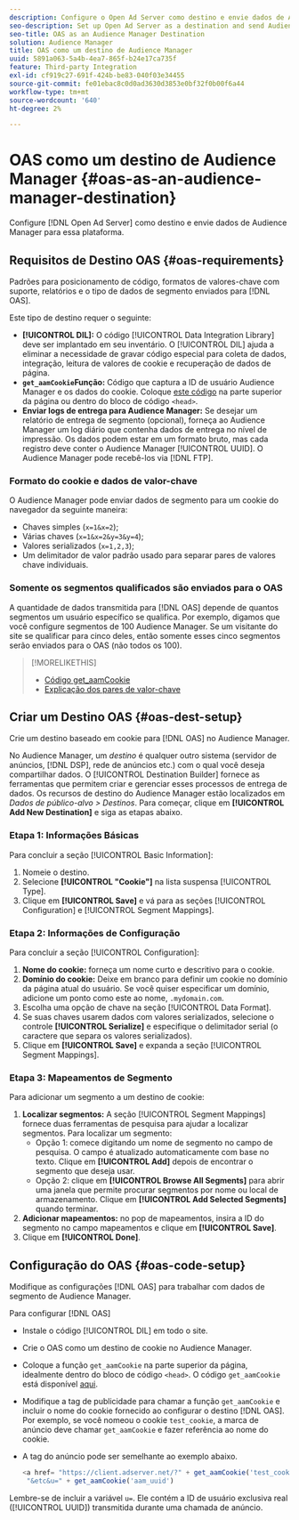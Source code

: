 ```yaml
---
description: Configure o Open Ad Server como destino e envie dados de Audience Manager para essa plataforma.
seo-description: Set up Open Ad Server as a destination and send Audience Manager data to that platform.
seo-title: OAS as an Audience Manager Destination
solution: Audience Manager
title: OAS como um destino de Audience Manager
uuid: 5891a063-5a4b-4ea7-865f-b24e17ca735f
feature: Third-party Integration
exl-id: cf919c27-691f-424b-be83-040f03e34455
source-git-commit: fe01ebac8c0d0ad3630d3853e0bf32f0b00f6a44
workflow-type: tm+mt
source-wordcount: '640'
ht-degree: 2%

---
```


# OAS como um destino de Audience Manager {#oas-as-an-audience-manager-destination}

Configure [!DNL Open Ad Server] como destino e envie dados de Audience Manager para essa plataforma.

## Requisitos de Destino OAS {#oas-requirements}

Padrões para posicionamento de código, formatos de valores-chave com suporte, relatórios e o tipo de dados de segmento enviados para [!DNL OAS].

<!-- aam-oas-requirements.xml -->

Este tipo de destino requer o seguinte:

* **[!UICONTROL DIL]:** O código [!UICONTROL Data Integration Library] deve ser implantado em seu inventário. O [!UICONTROL DIL] ajuda a eliminar a necessidade de gravar código especial para coleta de dados, integração, leitura de valores de cookie e recuperação de dados de página.
* **`get_aamCookie`Função:** Código que captura a ID de usuário Audience Manager e os dados do cookie. Coloque [este código](../../features/destinations/get-aam-cookie-code.md) na parte superior da página ou dentro do bloco de código `<head>`.
* **Enviar logs de entrega para Audience Manager:** Se desejar um relatório de entrega de segmento (opcional), forneça ao Audience Manager um log diário que contenha dados de entrega no nível de impressão. Os dados podem estar em um formato bruto, mas cada registro deve conter o Audience Manager [!UICONTROL UUID]. O Audience Manager pode recebê-los via [!DNL FTP].

### Formato do cookie e dados de valor-chave

O Audience Manager pode enviar dados de segmento para um cookie do navegador da seguinte maneira:

* Chaves simples (`x=1&x=2`);
* Várias chaves (`x=1&x=2&y=3&y=4`);
* Valores serializados (`x=1,2,3`);
* Um delimitador de valor padrão usado para separar pares de valores chave individuais.

### Somente os segmentos qualificados são enviados para o OAS

A quantidade de dados transmitida para [!DNL OAS] depende de quantos segmentos um usuário específico se qualifica. Por exemplo, digamos que você configure segmentos de 100 Audience Manager. Se um visitante do site se qualificar para cinco deles, então somente esses cinco segmentos serão enviados para o OAS (não todos os 100).

>[!MORELIKETHIS]
>
>* [Código get_aamCookie](../../features/destinations/get-aam-cookie-code.md)
>* [Explicação dos pares de valor-chave](../../reference/key-value-pairs-explained.md)

## Criar um Destino OAS {#oas-dest-setup}

Crie um destino baseado em cookie para [!DNL OAS] no Audience Manager.

<!-- aam-oas-destination-setup.xml -->

No Audience Manager, um *destino* é qualquer outro sistema (servidor de anúncios, [!DNL DSP], rede de anúncios etc.) com o qual você deseja compartilhar dados. O [!UICONTROL Destination Builder] fornece as ferramentas que permitem criar e gerenciar esses processos de entrega de dados. Os recursos de destino do Audience Manager estão localizados em *Dados de público-alvo > Destinos*. Para começar, clique em **[!UICONTROL Add New Destination]** e siga as etapas abaixo.

### Etapa 1: Informações Básicas

Para concluir a seção [!UICONTROL Basic Information]:

1. Nomeie o destino.
1. Selecione **[!UICONTROL "Cookie"]** na lista suspensa [!UICONTROL Type].
1. Clique em **[!UICONTROL Save]** e vá para as seções [!UICONTROL Configuration] e [!UICONTROL Segment Mappings].

### Etapa 2: Informações de Configuração

Para concluir a seção [!UICONTROL Configuration]:

1. **Nome do cookie:** forneça um nome curto e descritivo para o cookie.
1. **Domínio do cookie:** Deixe em branco para definir um cookie no domínio da página atual do usuário. Se você quiser especificar um domínio, adicione um ponto como este ao nome, `.mydomain.com`.
1. Escolha uma opção de chave na seção [!UICONTROL Data Format].
1. Se suas chaves usarem dados com valores serializados, selecione o controle **[!UICONTROL Serialize]** e especifique o delimitador serial (o caractere que separa os valores serializados).
1. Clique em **[!UICONTROL Save]** e expanda a seção [!UICONTROL Segment Mappings].

### Etapa 3: Mapeamentos de Segmento

Para adicionar um segmento a um destino de cookie:

1. **Localizar segmentos:** A seção [!UICONTROL Segment Mappings] fornece duas ferramentas de pesquisa para ajudar a localizar segmentos. Para localizar um segmento:
   * Opção 1: comece digitando um nome de segmento no campo de pesquisa. O campo é atualizado automaticamente com base no texto. Clique em **[!UICONTROL Add]** depois de encontrar o segmento que deseja usar.
   * Opção 2: clique em **[!UICONTROL Browse All Segments]** para abrir uma janela que permite procurar segmentos por nome ou local de armazenamento. Clique em **[!UICONTROL Add Selected Segments]** quando terminar.
1. **Adicionar mapeamentos:** no pop de mapeamentos, insira a ID do segmento no campo mapeamentos e clique em **[!UICONTROL Save]**.
1. Clique em **[!UICONTROL Done]**.

## Configuração do OAS {#oas-code-setup}

Modifique as configurações [!DNL OAS] para trabalhar com dados de segmento de Audience Manager.

<!-- aam-oas-code.xml -->

Para configurar [!DNL OAS]

* Instale o código [!UICONTROL DIL] em todo o site.
* Crie o OAS como um destino de cookie no Audience Manager.
* Coloque a função `get_aamCookie` na parte superior da página, idealmente dentro do bloco de código `<head>`. O código `get_aamCookie` está disponível [aqui](../../features/destinations/get-aam-cookie-code.md).
* Modifique a tag de publicidade para chamar a função `get_aamCookie` e incluir o nome do cookie fornecido ao configurar o destino [!DNL OAS]. Por exemplo, se você nomeou o cookie `test_cookie`, a marca de anúncio deve chamar `get_aamCookie` e fazer referência ao nome do cookie.
* A tag do anúncio pode ser semelhante ao exemplo abaixo.

  ```js
  <a href= "https://client.adserver.net/?" + get_aamCookie('test_cookie') +
   "&etc&u=" + get_aamCookie('aam_uuid')
  ```

Lembre-se de incluir a variável `u=`. Ele contém a ID de usuário exclusiva real ([!UICONTROL UUID]) transmitida durante uma chamada de anúncio.
